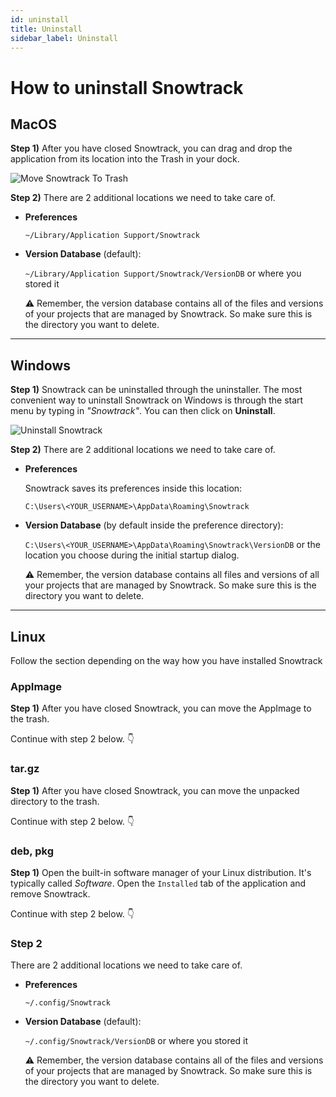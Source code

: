 ```yaml
---
id: uninstall
title: Uninstall
sidebar_label: Uninstall
---
```


# How to uninstall Snowtrack

## MacOS

**Step 1)** After you have closed Snowtrack, you can drag and drop the application from its location into the Trash in your dock.

![Move Snowtrack To Trash](/img/snowtrack-uninstall-macos.png)

**Step 2)** There are 2 additional locations we need to take care of.

- **Preferences**

    `~/Library/Application Support/Snowtrack`

- **Version Database** (default):

    `~/Library/Application Support/Snowtrack/VersionDB` or where you stored it

    ⚠️ Remember, the version database contains all of the files and versions of your projects that are managed by Snowtrack. So make sure this is the directory you want to delete.

---

## Windows

**Step 1)** Snowtrack can be uninstalled through the uninstaller. The most convenient way to uninstall Snowtrack on Windows is through the start menu by typing in *"Snowtrack"*. You can then click on **Uninstall**.

![Uninstall Snowtrack](/img/snowtrack-uninstall-windows.png)

**Step 2)** There are 2 additional locations we need to take care of.

- **Preferences**

    Snowtrack saves its preferences inside this location:

    `C:\Users\<YOUR_USERNAME>\AppData\Roaming\Snowtrack`

- **Version Database** (by default inside the preference directory):

    `C:\Users\<YOUR_USERNAME>\AppData\Roaming\Snowtrack\VersionDB` or the location you choose during the initial startup dialog.

    ⚠️ Remember, the version database contains all files and versions of all your projects that are managed by Snowtrack. So make sure this is the directory you want to delete.

---

## Linux

Follow the section depending on the way how you have installed Snowtrack

### AppImage

**Step 1)** After you have closed Snowtrack, you can move the AppImage to the trash.

Continue with step 2 below. 👇

### tar.gz

**Step 1)** After you have closed Snowtrack, you can move the unpacked directory to the trash.

Continue with step 2 below. 👇

### deb, pkg

**Step 1)** Open the built-in software manager of your Linux distribution. It's typically called *Software*. Open the `Installed` tab of the application and remove Snowtrack.

Continue with step 2 below. 👇

### Step 2

There are 2 additional locations we need to take care of.

- **Preferences**

    `~/.config/Snowtrack`

- **Version Database** (default):

    `~/.config/Snowtrack/VersionDB` or where you stored it

    ⚠️ Remember, the version database contains all of the files and versions of your projects that are managed by Snowtrack. So make sure this is the directory you want to delete.
